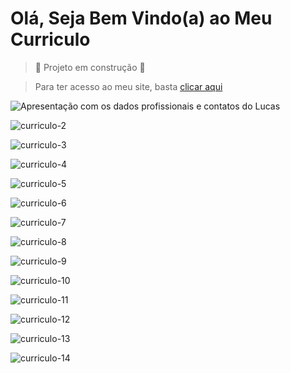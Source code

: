 # Olá, Seja Bem Vindo(a) ao Meu Curriculo
> :construction: Projeto em construção :construction:

> Para ter acesso ao meu site, basta [clicar aqui](https://www.lucasnobremadruga.dev.br)

![Apresentação com os dados profissionais e contatos do Lucas](https://github.com/lucasnobremadruga/meu-curriculo/assets/136863012/eb6fc3c4-7999-4193-8a73-17639e2bfb5a)

![curriculo-2](https://github.com/lucasnobremadruga/meu-curriculo/assets/136863012/02ee32e9-53fb-4c49-9e09-b9ed954880ec)

![curriculo-3](https://github.com/lucasnobremadruga/meu-curriculo/assets/136863012/8cbc9c8f-7233-47f2-a11f-fd414df35a1a)

![curriculo-4](https://github.com/lucasnobremadruga/meu-curriculo/assets/136863012/d1876f08-9dfd-4c44-8c9b-8c08128f64e7)

![curriculo-5](https://github.com/lucasnobremadruga/meu-curriculo/assets/136863012/e9d1fe7c-79e7-43b6-94da-26ca9f6d66f1)

![curriculo-6](https://github.com/lucasnobremadruga/meu-curriculo/assets/136863012/64800f2f-d429-4164-9cee-cfedc08fc795)

![curriculo-7](https://github.com/lucasnobremadruga/meu-curriculo/assets/136863012/246383e7-0b4b-48c2-b302-fe0742001450)

![curriculo-8](https://github.com/lucasnobremadruga/meu-curriculo/assets/136863012/f7b5d57f-9685-4e25-a2cf-345622aa7443)

![curriculo-9](https://github.com/lucasnobremadruga/meu-curriculo/assets/136863012/dcc0dd8f-a73f-42a4-9191-fdbd0fcbc32f)

![curriculo-10](https://github.com/lucasnobremadruga/meu-curriculo/assets/136863012/cb90c82e-9fe6-4318-809f-7725b773437f)

![curriculo-11](https://github.com/lucasnobremadruga/meu-curriculo/assets/136863012/5ba98523-6cd6-4c6c-b3db-646a363a2024)

![curriculo-12](https://github.com/lucasnobremadruga/meu-curriculo/assets/136863012/485f239c-dad3-40fd-a0db-d33438f9705e)

![curriculo-13](https://github.com/lucasnobremadruga/meu-curriculo/assets/136863012/c247a5ff-6418-4c20-a465-e1c743bd246f)

![curriculo-14](https://github.com/lucasnobremadruga/meu-curriculo/assets/136863012/4c2f2d5d-2e25-43a4-bb8a-85a025f91e57)

